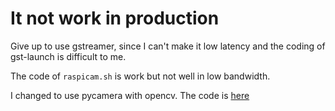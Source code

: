 # It not work in production

Give up to use gstreamer, since I can't make it low latency and the coding of gst-launch is difficult to me. 

The code of `raspicam.sh` is work but not well in low bandwidth.

I changed to use pycamera with opencv. The code is [here](https://github.com/rc-bellergy/pxpi/tree/master/home/pi/jpeg-stream)
